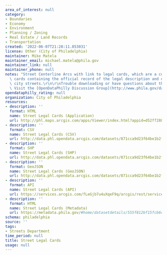 ```yaml
---
area_of_interest: null
category:
- Boundaries
- Economy
- Environment
- Planning / Zoning
- Real Estate / Land Records
- Transportation
created: '2022-06-07T21:28:11.853031'
license: Other (City of Philadelphia)
maintainer: Mike Matela
maintainer_email: michael.matela@phila.gov
maintainer_link: null
maintainer_phone: null
notes: "Street Centerline Arcs with link to legal cards, which are a collection of\
  \ cards containing the official record of the legal description and drawings of\
  \ city streets.\r\n\r\nTrouble downloading or have questions about this City dataset?\
  \ Visit the [OpenDataPhilly Discussion Group](http://www.phila.gov/data/discuss/)"
opendataphilly_rating: null
organization: City of Philadelphia
resources:
- description: ''
  format: HTML
  name: Street Legal Cards (Application)
  url: http://phl.maps.arcgis.com/apps/Viewer/index.html?appid=d52ff2884fe94ed18f1825a15ea82a31
- description: ''
  format: CSV
  name: Street Legal Cards (CSV)
  url: http://data.phl.opendata.arcgis.com/datasets/871cca9d23f64be1b2fd5944f8b0b1d9_0.csv
- description: ''
  format: SHP
  name: Street Legal Cards (SHP)
  url: http://data.phl.opendata.arcgis.com/datasets/871cca9d23f64be1b2fd5944f8b0b1d9_0.zip
- description: ''
  format: GeoJSON
  name: Street Legal Cards (GeoJSON)
  url: http://data.phl.opendata.arcgis.com/datasets/871cca9d23f64be1b2fd5944f8b0b1d9_0.geojson
- description: ''
  format: API
  name: Street Legal Cards (API)
  url: https://services.arcgis.com/fLeGjb7u4uXqeF9q/arcgis/rest/services/Legal_Cards/FeatureServer/0/query?outFields=*&where=1%3D1
- description: ''
  format: HTML
  name: Street Legal Cards (Metadata)
  url: https://metadata.phila.gov/#home/datasetdetails/555f812bf15fcb6c6ed4410d/representationdetails/570ea321cd5aa2101d396eab/
schema: philadelphia
source: ''
tags:
- Streets Department
time_period: null
title: Street Legal Cards
usage: null
---
```

